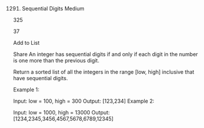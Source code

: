 1291. Sequential Digits
Medium

325

37

Add to List

Share
An integer has sequential digits if and only if each digit in the number is one more than the previous digit.

Return a sorted list of all the integers in the range [low, high] inclusive that have sequential digits.



Example 1:

Input: low = 100, high = 300
Output: [123,234]
Example 2:

Input: low = 1000, high = 13000
Output: [1234,2345,3456,4567,5678,6789,12345]
